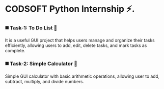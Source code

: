 <h1> CODSOFT Python Internship ⚡️. </h1>

<h3> ◼️ Task-1: To Do List 📝 </h3>
<p> It is a useful GUI project that helps users manage and organize their tasks efficiently, allowing users to add, edit, delete tasks, and mark tasks as complete. </p>

<h3> ◼️ Task-2: Simple Calculator 🧮 </h3>
<p> Simple GUI calculator with basic arithmetic operations, allowing user to add, subtract, multiply, and divide numbers. </p>
